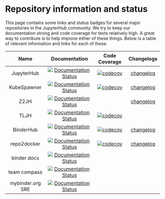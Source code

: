 # Repository information and status

This page contains some links and status badges for several major repositories in the JupyterHub community.
We try to keep our documentation strong and code coverage for tests relatively high.
A great way to contribute is to help improve either of these things.
Below is a table of relevant information and links for each of these.

|Name | Documentation | Code Coverage | Changelogs
| :---: | :---: | :---: | :---:
JupyterHub   |[![Documentation Status](https://readthedocs.org/projects/jupyterhub/badge/?version=latest)](https://jupyterhub.readthedocs.org/en/latest/?badge=latest)   | [![codecov](https://codecov.io/gh/jupyterhub/jupyterhub/branch/master/graph/badge.svg)](https://codecov.io/gh/jupyterhub/jupyterhub) |[changelog](https://github.com/jupyterhub/jupyterhub/blob/master/docs/source/changelog.md)
KubeSpawner | [![Documentation Status](http://readthedocs.org/projects/jupyterhub-kubespawner/badge/?version=latest)](https://jupyterhub-kubespawner.readthedocs.io/en/latest/?badge=latest) | [![codecov](https://codecov.io/gh/jupyterhub/kubespawner/branch/master/graph/badge.svg)](https://codecov.io/gh/jupyterhub/kubespawner) | [changelog](https://jupyterhub-kubespawner.readthedocs.io/en/latest/changelog.html)
Z2JH   |[![Documentation Status](https://readthedocs.org/projects/zero-to-jupyterhub/badge/?version=latest)](https://zero-to-jupyterhub.readthedocs.org/en/latest/?badge=latest)   |  |[changelog](https://github.com/jupyterhub/zero-to-jupyterhub-k8s/blob/master/CHANGELOG.md)
TLJH   | [![Documentation Status](https://readthedocs.org/projects/the-littlest-jupyterhub/badge/?version=latest)](https://the-littlest-jupyterhub.readthedocs.org/en/latest/?badge=latest)  | [![codecov](https://codecov.io/gh/jupyterhub/the-littlest-jupyterhub/branch/master/graph/badge.svg)](https://codecov.io/gh/jupyterhub/the-littlest-jupyterhub)  |
 BinderHub  | [![Documentation Status](https://readthedocs.org/projects/binderhub/badge/?version=latest)](https://binderhub.readthedocs.org/en/latest/?badge=latest)  | [![codecov](https://codecov.io/gh/jupyterhub/binderhub/branch/master/graph/badge.svg)](https://codecov.io/gh/jupyterhub/binderhub)  | [changelog](https://github.com/jupyterhub/binderhub/blob/master/CHANGES.md)
 repo2docker  |  [![Documentation Status](https://readthedocs.org/projects/repo2docker/badge/?version=latest)](https://repo2docker.readthedocs.org/en/latest/?badge=latest) | [![codecov](https://codecov.io/gh/jupyter/repo2docker/branch/master/graph/badge.svg)](https://codecov.io/gh/jupyter/repo2docker) | [changelog](https://repo2docker.readthedocs.io/en/latest/changelog.html)
 binder docs | [![Documentation Status](https://readthedocs.org/projects/mybinder/badge/?version=latest)](https://mybinder.readthedocs.org/en/latest/?badge=latest)  |   |
 team compass | [![Documentation Status](http://readthedocs.org/projects/jupyterhub-team-compass/badge/?version=latest)](http://compass.hub.jupyter.org/?badge=latest) |  |
mybinder.org SRE |  [![Documentation Status](http://readthedocs.org/projects/mybinder-sre/badge/?version=latest)](https://mybinder-sre.readthedocs.io/en/latest/?badge=latest) |  |

